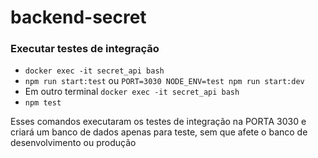 # backend-secret

### Executar testes de integração
- ``docker exec -it secret_api bash``
- ``npm run start:test`` ou ``PORT=3030 NODE_ENV=test npm run start:dev``
- Em outro terminal ``docker exec -it secret_api bash``
- ``npm test``

Esses comandos executaram os testes de integração na PORTA 3030 e criará um banco de dados apenas para teste, sem que afete o banco de desenvolvimento ou produção